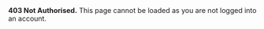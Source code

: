 <div><strong>403 Not Authorised.</strong> This page cannot be loaded as you are not logged into an account.</div>